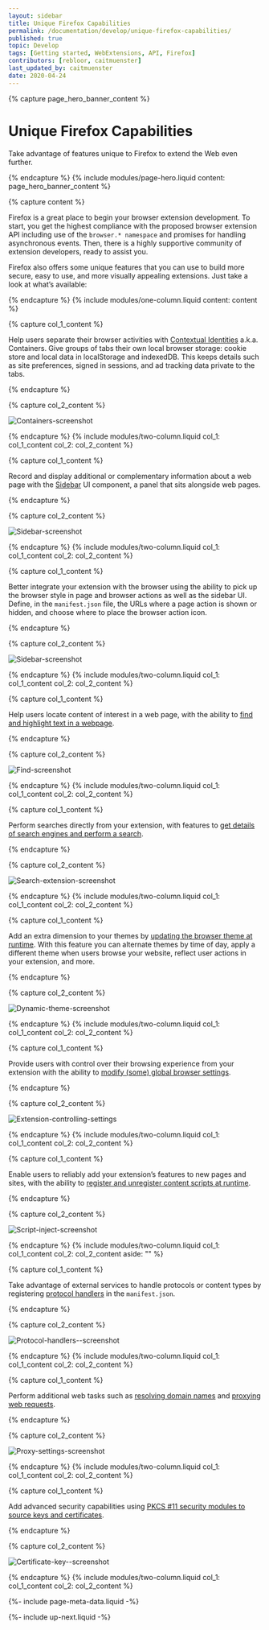 ```yaml
---
layout: sidebar
title: Unique Firefox Capabilities
permalink: /documentation/develop/unique-firefox-capabilities/
published: true
topic: Develop
tags: [Getting started, WebExtensions, API, Firefox]
contributors: [rebloor, caitmuenster]
last_updated_by: caitmuenster
date: 2020-04-24
---
```


<!-- Page Hero Banner -->

{% capture page_hero_banner_content %}

# Unique Firefox Capabilities

Take advantage of features unique to Firefox to extend the Web even further.

{% endcapture %}
{% include modules/page-hero.liquid
    content: page_hero_banner_content
%}

<!-- END: Page Hero Banner -->

{% capture content %}

Firefox is a great place to begin your browser extension development. To start, you get the highest compliance with the proposed browser extension API including use of the `browser.* namespace` and promises for handling asynchronous events. Then, there is a highly supportive community of extension developers, ready to assist you.

Firefox also offers some unique features that you can use to build more secure, easy to use, and more visually appealing extensions. Just take a look at what’s available:

{% endcapture %}
{% include modules/one-column.liquid
    content: content
%}

<!-- END: Single Column Body Module -->

<!-- Two Column Body Module -->

{% capture col_1_content %}

Help users separate their browser activities with [Contextual Identities](https://developer.mozilla.org/docs/Mozilla/Add-ons/WebExtensions/API/contextualIdentities) a.k.a. Containers. Give groups of tabs their own local browser storage: cookie store and local data in localStorage and indexedDB. This keeps details such as site preferences, signed in sessions, and ad tracking data private to the tabs.

{% endcapture %}

{% capture col_2_content %}

![Containers-screenshot](/assets/img/documentation/develop/containers.png "A screenshot of a container dropdown menu, which includes Personal, Work, Banking, and Shopping containers, and the option to Manage Containers")

{% endcapture %}
{% include modules/two-column.liquid
	col_1: col_1_content
	col_2: col_2_content
%}

<!-- END: Two Column Body Module -->

<!-- Two Column Body Module -->

{% capture col_1_content %}

Record and display additional or complementary information about a web page with the [Sidebar](https://developer.mozilla.org/docs/Mozilla/Add-ons/WebExtensions/user_interface/Sidebars) UI component, a panel that sits alongside web pages.

{% endcapture %}

{% capture col_2_content %}

![Sidebar-screenshot](/assets/img/documentation/develop/sidebar.png "A screenshot of the Annotator extension, which adds a sidebar to the browser window and lets users write text in a box")

{% endcapture %}
{% include modules/two-column.liquid
	col_1: col_1_content
	col_2: col_2_content
%}

<!-- END: Two Column Body Module -->

<!-- Two Column Body Module -->

{% capture col_1_content %}

Better integrate your extension with the browser using the ability to pick up the browser style in page and browser actions as well as the sidebar UI. Define, in the `manifest.json` file, the URLs where a page action is shown or hidden, and choose where to place the browser action icon.

{% endcapture %}

{% capture col_2_content %}

![Sidebar-screenshot](/assets/img/documentation/develop/icon_placement.png "A screenshot the Firefox toolbar that shows extension icons. The icon for the Beastify is clicked to show a dropdown menu.")

{% endcapture %}
{% include modules/two-column.liquid
	col_1: col_1_content
	col_2: col_2_content
%}

<!-- END: Two Column Body Module -->

<!-- Two Column Body Module -->

{% capture col_1_content %}

Help users locate content of interest in a web page, with the ability to [find and highlight text in a webpage](https://developer.mozilla.org/docs/Mozilla/Add-ons/WebExtensions/API/find).

{% endcapture %}

{% capture col_2_content %}

![Find-screenshot](/assets/img/documentation/develop/find.png "A screenshot of text on a page with the word Color highlighted in purple")

{% endcapture %}
{% include modules/two-column.liquid
	col_1: col_1_content
	col_2: col_2_content
%}

<!-- END: Two Column Body Module -->

<!-- Two Column Body Module -->

{% capture col_1_content %}

Perform searches directly from your extension, with features to [get details of search engines and perform a search](https://developer.mozilla.org/docs/Mozilla/Add-ons/WebExtensions/API/search).

{% endcapture %}

{% capture col_2_content %}

![Search-extension-screenshot](/assets/img/documentation/develop/search_extension.png "A screenshot of the Wikipedia entry for Extension")

{% endcapture %}
{% include modules/two-column.liquid
	col_1: col_1_content
	col_2: col_2_content
%}

<!-- END: Two Column Body Module -->

<!-- Two Column Body Module -->

{% capture col_1_content %}

Add an extra dimension to your themes by [updating the browser theme at runtime](https://developer.mozilla.org/docs/Mozilla/Add-ons/WebExtensions/API/theme). With this feature you can alternate themes by time of day, apply a different theme when users browse your website, reflect user actions in your extension, and more.

{% endcapture %}

{% capture col_2_content %}

![Dynamic-theme-screenshot](/assets/img/documentation/develop/dynamic_theme.png "A screenshot a yellow browser theme with a timer that transforms it into an earth-colored browser theme")

{% endcapture %}
{% include modules/two-column.liquid
	col_1: col_1_content
	col_2: col_2_content
%}

<!-- END: Two Column Body Module -->

<!-- Two Column Body Module -->

{% capture col_1_content %}

Provide users with control over their browsing experience from your extension with the ability to [modify (some) global browser settings](https://developer.mozilla.org/docs/Mozilla/Add-ons/WebExtensions/API/browserSettings).

{% endcapture %}

{% capture col_2_content %}

![Extension-controlling-settings](/assets/img/documentation/develop/extension_controlling_settings.png "A screenshot of the user preferences screen for New Windows and Tabs, which shows an extension is controlling the user's home page and New Tab page.")

{% endcapture %}
{% include modules/two-column.liquid
	col_1: col_1_content
	col_2: col_2_content
%}

<!-- END: Two Column Body Module -->

<!-- Two Column Body Module -->

{% capture col_1_content %}

Enable users to reliably add your extension’s features to new pages and sites, with the ability to [register and unregister content scripts at runtime](https://developer.mozilla.org/docs/Mozilla/Add-ons/WebExtensions/API/contentScripts).

{% endcapture %}

{% capture col_2_content %}

![Script-inject-screenshot](/assets/img/documentation/develop/script_inject.png "A screenshot of code showing how the protocol for IRC can be handled.")

{% endcapture %}
{% include modules/two-column.liquid
	col_1: col_1_content
	col_2: col_2_content
	aside: ""
%}

<!-- END: Two Column Body Module -->

<!-- Two Column Body Module -->

{% capture col_1_content %}

Take advantage of external services to handle protocols or content types by registering [protocol handlers](https://developer.mozilla.org/docs/Mozilla/Add-ons/WebExtensions/manifest.json/protocol_handlers) in the `manifest.json`.

{% endcapture %}

{% capture col_2_content %}

![Protocol-handlers--screenshot](/assets/img/documentation/develop/protocol.png "A screenshot of a configuration page for setting proxy access to the Internet")

{% endcapture %}
{% include modules/two-column.liquid
	col_1: col_1_content
	col_2: col_2_content
%}

<!-- END: Two Column Body Module -->

<!-- Two Column Body Module -->

{% capture col_1_content %}

Perform additional web tasks such as [resolving domain names](https://developer.mozilla.org/docs/Mozilla/Add-ons/WebExtensions/API/dns) and [proxying web requests](https://developer.mozilla.org/docs/Mozilla/Add-ons/WebExtensions/API/proxy).

{% endcapture %}

{% capture col_2_content %}

![Proxy-settings-screenshot](/assets/img/documentation/develop/proxy_settings.png "A screenshot of a configuration page for setting proxy access to the Internet")

{% endcapture %}
{% include modules/two-column.liquid
	col_1: col_1_content
	col_2: col_2_content
%}

<!-- END: Two Column Body Module -->

<!-- Two Column Body Module -->

{% capture col_1_content %}

Add advanced security capabilities using [PKCS #11 security modules to source keys and certificates](https://developer.mozilla.org/docs/Mozilla/Add-ons/WebExtensions/API/pkcs11).

{% endcapture %}

{% capture col_2_content %}

![Certificate-key--screenshot](/assets/img/documentation/develop/certificate_key.png "A graphic of a scroll with an award on it and a key next to it.")

{% endcapture %}
{% include modules/two-column.liquid
	col_1: col_1_content
	col_2: col_2_content
%}

<!-- END: Two Column Body Module -->

<!-- Meta Data -->

{%- include page-meta-data.liquid -%}

<!-- END: Meta Data -->

<!-- Up Next -->

{%- include up-next.liquid -%}

<!-- END: Up Next -->
